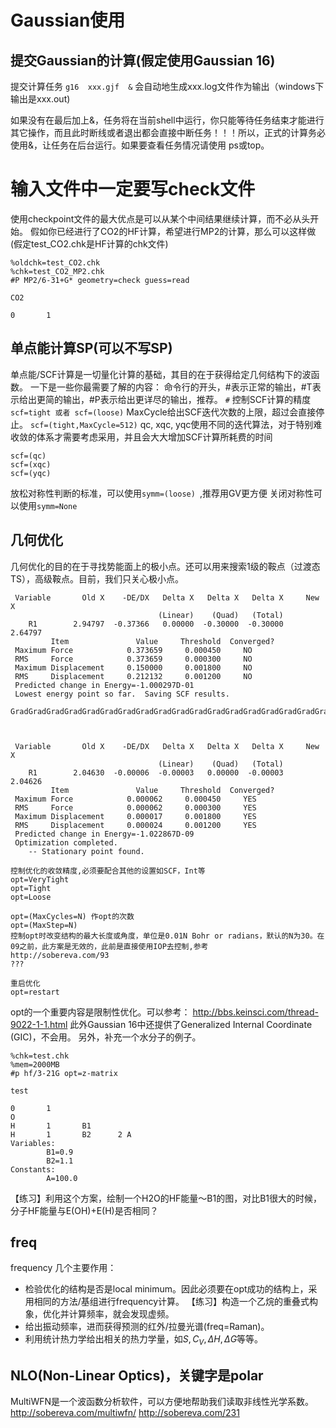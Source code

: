 # Gaussian使用

## 提交Gaussian的计算(假定使用Gaussian 16)
提交计算任务
```g16  xxx.gjf  &```
会自动地生成xxx.log文件作为输出（windows下输出是xxx.out)

如果没有在最后加上&，任务将在当前shell中运行，你只能等待任务结束才能进行其它操作，而且此时断线或者退出都会直接中断任务！！！所以，正式的计算务必使用&，让任务在后台运行。如果要查看任务情况请使用 ps或top。


# 输入文件中一定要写check文件
使用checkpoint文件的最大优点是可以从某个中间结果继续计算，而不必从头开始。
假如你已经进行了CO2的HF计算，希望进行MP2的计算，那么可以这样做(假定test_CO2.chk是HF计算的chk文件)
```
%oldchk=test_CO2.chk
%chk=test_CO2_MP2.chk
#P MP2/6-31+G* geometry=check guess=read

CO2

0       1
```

## 单点能计算SP(可以不写SP)
单点能/SCF计算是一切量化计算的基础，其目的在于获得给定几何结构下的波函数。
一下是一些你最需要了解的内容：
命令行的开头，#表示正常的输出，#T表示给出更简的输出，#P表示给出更详尽的输出，推荐。
```#```
控制SCF计算的精度
`scf=tight 或者 scf=(loose)`
MaxCycle给出SCF迭代次数的上限，超过会直接停止。
`scf=(tight,MaxCycle=512)`
qc, xqc, yqc使用不同的迭代算法，对于特别难收敛的体系才需要考虑采用，并且会大大增加SCF计算所耗费的时间
```
scf=(qc)
scf=(xqc)
scf=(yqc)
```
放松对称性判断的标准，可以使用`symm=(loose) `,推荐用GV更方便
关闭对称性可以使用`symm=None`

## 几何优化
几何优化的目的在于寻找势能面上的极小点。还可以用来搜索1级的鞍点（过渡态TS），高级鞍点。目前，我们只关心极小点。

```
 Variable       Old X    -DE/DX   Delta X   Delta X   Delta X     New X
                                 (Linear)    (Quad)   (Total)
    R1        2.94797  -0.37366   0.00000  -0.30000  -0.30000   2.64797
         Item               Value     Threshold  Converged?
 Maximum Force            0.373659     0.000450     NO
 RMS     Force            0.373659     0.000300     NO
 Maximum Displacement     0.150000     0.001800     NO
 RMS     Displacement     0.212132     0.001200     NO
 Predicted change in Energy=-1.000297D-01
 Lowest energy point so far.  Saving SCF results.
 GradGradGradGradGradGradGradGradGradGradGradGradGradGradGradGradGradGrad



 Variable       Old X    -DE/DX   Delta X   Delta X   Delta X     New X
                                 (Linear)    (Quad)   (Total)
    R1        2.04630  -0.00006  -0.00003   0.00000  -0.00003   2.04626
         Item               Value     Threshold  Converged?
 Maximum Force            0.000062     0.000450     YES
 RMS     Force            0.000062     0.000300     YES
 Maximum Displacement     0.000017     0.001800     YES
 RMS     Displacement     0.000024     0.001200     YES
 Predicted change in Energy=-1.022867D-09
 Optimization completed.
    -- Stationary point found.

```

```
控制优化的收敛精度,必须要配合其他的设置如SCF，Int等
opt=VeryTight
opt=Tight
opt=Loose

opt=(MaxCycles=N) 作opt的次数
opt=(MaxStep=N)
控制opt时改变结构的最大长度或角度，单位是0.01N Bohr or radians，默认的N为30。在09之前，此方案是无效的，此前是直接使用IOP去控制,参考
http://sobereva.com/93
???

重启优化
opt=restart
```

opt的一个重要内容是限制性优化。可以参考：
http://bbs.keinsci.com/thread-9022-1-1.html
此外Gaussian 16中还提供了Generalized Internal Coordinate (GIC)，不会用。
另外，补充一个水分子的例子。
```
%chk=test.chk
%mem=2000MB
#p hf/3-21G opt=z-matrix

test

0       1
O
H       1       B1
H       1       B2      2 A
Variables:
        B1=0.9
        B2=1.1
Constants:
        A=100.0
```
【练习】利用这个方案，绘制一个H2O的HF能量～B1的图，对比B1很大的时候，分子HF能量与E(OH)+E(H)是否相同？



## freq
frequency 几个主要作用：
- 检验优化的结构是否是local minimum。因此必须要在opt成功的结构上，采用相同的方法/基组进行frequency计算。
【练习】构造一个乙烷的重叠式构象，优化并计算频率，就会发现虚频。
- 给出振动频率，进而获得预测的红外/拉曼光谱(freq=Raman)。
- 利用统计热力学给出相关的热力学量，如$S, C_V, \Delta H,\Delta G$等等。


## NLO(Non-Linear Optics)，关键字是polar
MultiWFN是一个波函数分析软件，可以方便地帮助我们读取非线性光学系数。
http://sobereva.com/multiwfn/
http://sobereva.com/231